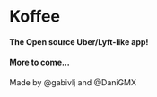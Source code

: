 # Koffee

#### The Open source Uber/Lyft-like app!

#### More to come...

Made by @gabivlj and @DaniGMX
